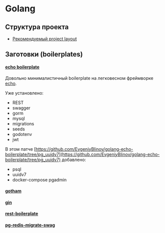 # Golang

## Структура проекта

* [Рекомендуемый project layout](https://github.com/golang-standards/project-layout)

## Заготовки (boilerplates)

#### [echo boilerplate](https://github.com/EvgeniyBlinov/golang-echo-boilerplate)

Довольно минималистичный boilerplate на легковесном фреймворке [echo](https://github.com/labstack/echo).

Уже установлено:
 - REST
 - swagger
 - gorm
 - mysql
 - migrations
 - seeds
 - godotenv
 - jwt

В этом патче [https://github.com/EvgeniyBlinov/golang-echo-boilerplate/tree/pg_uuidv7](https://github.com/EvgeniyBlinov/golang-echo-boilerplate/tree/pg_uuidv7) добавлено:
- psql
- uuidv7
- docker-compose pgadmin

#### [gotham](https://github.com/tolgaOzen/go-gotham)

#### [gin](https://github.com/nix-united/golang-gin-boilerplate)

#### [rest-boilerplate](https://github.com/snykk/go-rest-boilerplate)

#### [pg-redis-migrate-swag](https://github.com/syahidfrd/go-boilerplate)
